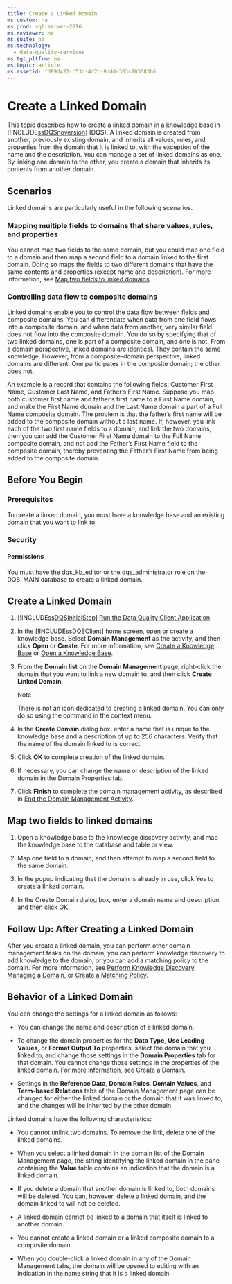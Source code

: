 ```yaml
---
title: Create a Linked Domain
ms.custom: na
ms.prod: sql-server-2016
ms.reviewer: na
ms.suite: na
ms.technology: 
  - data-quality-services
ms.tgt_pltfrm: na
ms.topic: article
ms.assetid: fd99d422-c53d-4d7c-9cdd-303c703683b6
---
```

# Create a Linked Domain
  This topic describes how to create a linked domain in a knowledge base in [!INCLUDE[ssDQSnoversion](../../Token/Other/ssDQSnoversion_md.md)] \(DQS\). A linked domain is created from another, previously existing domain, and inherits all values, rules, and properties from the domain that it is linked to, with the exception of the name and the description. You can manage a set of linked domains as one. By linking one domain to the other, you create a domain that inherits its contents from another domain.  
  
## Scenarios  
 Linked domains are particularly useful in the following scenarios.  
  
### Mapping multiple fields to domains that share values, rules, and properties  
 You cannot map two fields to the same domain, but you could map one field to a domain and then map a second field to a domain linked to the first domain. Doing so maps the fields to two different domains that have the same contents and properties \(except name and description\). For more information, see [Map two fields to linked domains](#Map).  
  
### Controlling data flow to composite domains  
 Linked domains enable you to control the data flow between fields and composite domains. You can differentiate when data from one field flows into a composite domain, and when data from another, very similar field does not flow into the composite domain. You do so by specifying that of two linked domains, one is part of a composite domain, and one is not. From a domain perspective, linked domains are identical. They contain the same knowledge. However, from a composite\-domain perspective, linked domains are different. One participates in the composite domain; the other does not.  
  
 An example is a record that contains the following fields: Customer First Name, Customer Last Name, and Father’s First Name. Suppose you map both customer first name and father’s first name to a First Name domain, and make the First Name domain and the Last Name domain a part of a Full Name composite domain. The problem is that the father’s first name will be added to the composite domain without a last name. If, however, you link each of the two first name fields to a domain, and link the two domains, then you can add the Customer First Name domain to the Full Name composite domain, and not add the Father’s First Name field to the composite domain, thereby preventing the Father’s First Name from being added to the composite domain.  
  
##  <a name="BeforeYouBegin"></a> Before You Begin  
  
###  <a name="Prerequisites"></a> Prerequisites  
 To create a linked domain, you must have a knowledge base and an existing domain that you want to link to.  
  
###  <a name="Security"></a> Security  
  
####  <a name="Permissions"></a> Permissions  
 You must have the dqs\_kb\_editor or the dqs\_administrator role on the DQS\_MAIN database to create a linked domain.  
  
##  <a name="Create"></a> Create a Linked Domain  
  
1.  [!INCLUDE[ssDQSInitialStep](../../Token/Other/ssDQSInitialStep_md.md)] [Run the Data Quality Client Application](../../Topics/TopicNameNotContainA/Run-the-Data-Quality-Client-Application.md).  
  
2.  In the [!INCLUDE[ssDQSClient](../../Token/Other/ssDQSClient_md.md)] home screen, open or create a knowledge base. Select **Domain Management** as the activity, and then click **Open** or **Create**. For more information, see [Create a Knowledge Base](../../Topics/TopicNameContainA/Create-a-Knowledge-Base.md) or [Open a Knowledge Base](../../Topics/TopicNameContainA/Open-a-Knowledge-Base.md).  
  
3.  From the **Domain list** on the **Domain Management** page, right\-click the domain that you want to link a new domain to, and then click **Create Linked Domain**.  
  
    > [!NOTE]  
    >  There is not an icon dedicated to creating a linked domain. You can only do so using the command in the context menu.  
  
4.  In the **Create Domain** dialog box, enter a name that is unique to the knowledge base and a description of up to 256 characters. Verify that the name of the domain linked to is correct.  
  
5.  Click **OK** to complete creation of the linked domain.  
  
6.  If necessary, you can change the name or description of the linked domain in the Domain Properties tab.  
  
7.  Click **Finish** to complete the domain management activity, as described in [End the Domain Management Activity](../../Topics/TopicNameNotContainA/End-the-Domain-Management-Activity.md).  
  
##  <a name="Map"></a> Map two fields to linked domains  
  
1.  Open a knowledge base to the knowledge discovery activity, and map the knowledge base to the database and table or view.  
  
2.  Map one field to a domain, and then attempt to map a second field to the same domain.  
  
3.  In the popup indicating that the domain is already in use, click Yes to create a linked domain.  
  
4.  In the Create Domain dialog box, enter a domain name and description, and then click OK.  
  
##  <a name="FollowUp"></a> Follow Up: After Creating a Linked Domain  
 After you create a linked domain, you can perform other domain management tasks on the domain, you can perform knowledge discovery to add knowledge to the domain, or you can add a matching policy to the domain. For more information, see [Perform Knowledge Discovery](../../Topics/TopicNameNotContainA/Perform-Knowledge-Discovery.md), [Managing a Domain](../../Topics/TopicNameContainA/Managing-a-Domain.md), or [Create a Matching Policy](../../Topics/TopicNameContainA/Create-a-Matching-Policy.md).  
  
##  <a name="Behavior"></a> Behavior of a Linked Domain  
 You can change the settings for a linked domain as follows:  
  
-   You can change the name and description of a linked domain.  
  
-   To change the domain properties for the **Data Type**, **Use Leading Values**, or **Format Output To** properties, select the domain that you linked to, and change those settings in the **Domain Properties** tab for that domain. You cannot change those settings in the properties of the linked domain. For more information, see [Create a Domain](../../Topics/TopicNameContainA/Create-a-Domain.md).  
  
-   Settings in the **Reference Data**, **Domain Rules**, **Domain Values**, and **Term\-based Relations** tabs of the Domain Management page can be changed for either the linked domain or the domain that it was linked to, and the changes will be inherited by the other domain.  
  
 Linked domains have the following characteristics:  
  
-   You cannot unlink two domains. To remove the link, delete one of the linked domains.  
  
-   When you select a linked domain in the domain list of the Domain Management page, the string identifying the linked domain in the pane containing the **Value** table contains an indication that the domain is a linked domain.  
  
-   If you delete a domain that another domain is linked to, both domains will be deleted. You can, however, delete a linked domain, and the domain linked to will not be deleted.  
  
-   A linked domain cannot be linked to a domain that itself is linked to another domain.  
  
-   You cannot create a linked domain or a linked composite domain to a composite domain.  
  
-   When you double\-click a linked domain in any of the Domain Management tabs, the domain will be opened to editing with an indication in the name string that it is a linked domain.  
  
  